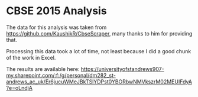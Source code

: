 # CBSE 2015 Analysis

The data for this analysis was taken from https://github.com/KaushikR/CbseScraper, many thanks to him for providing that.

Processing this data took a lot of time, not least because I did a good chunk of the work in Excel.

The results are available here: https://universityofstandrews907-my.sharepoint.com/:f:/g/personal/dm282_st-andrews_ac_uk/Er6jucuWMeJBkTSlYDPst0YBORbwNMVkszrM02MEUIFdyA?e=oLndjA
